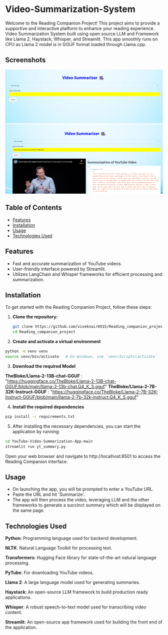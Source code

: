 # Video-Summarization-System
Welcome to the Reading Companion Project! This project aims to provide a supportive and interactive platform to enhance your reading experience. 
Video Summarization System built using open source LLM and Framework like Llama 2, Haystack, Whisper, and Streamlit. This app smoothly runs on CPU as Llama 2 model is in GGUF format loaded through Llama.cpp.

## Screenshots
![Reading Companion](YouTube-Video-Summarization-App-main/screenshots/im1.jpeg)
![Video Summarization](YouTube-Video-Summarization-App-main/screenshots/im3.png)


## Table of Contents

- [Features](#features)
- [Installation](#installation)
- [Usage](#usage)
- [Technologies Used](#technologies-used)

## Features

- Fast and accurate summarization of YouTube videos.
- User-friendly interface powered by Streamlit.
- Utilizes LangChain and Whisper frameworks for efficient processing and summarization.
  
## Installation

To get started with the Reading Companion Project, follow these steps:

1. **Clone the repository:**

   ```bash
   git clone https://github.com/viveknair6915/Reading_companion_project.git
   cd Reading_companion_project 

2. **Create and activate a virtual environment**

```bash
python -m venv venv
source venv/bin/activate   # On Windows, use `venv\Scripts\activate`
```

3. **Download the required Model**

**TheBloke/Llama-2-13B-chat-GGUF** : "https://huggingface.co/TheBloke/Llama-2-13B-chat-GGUF/blob/main/llama-2-13b-chat.Q4_K_S.gguf"
**TheBloke/Llama-2-7B-32K-Instruct-GGUF** : "https://huggingface.co/TheBloke/Llama-2-7B-32K-Instruct-GGUF/blob/main/llama-2-7b-32k-instruct.Q4_K_S.gguf"

4. **Install the required dependencies**


```bash
pip install -r requirements.txt
```

5. After installing the necessary dependencies, you can start the application by running:


```bash
cd YouTube-Video-Summarization-App-main
streamlit run yt_summary.py
```

Open your web browser and navigate to http://localhost:8501 to access the Reading Companion interface.

## Usage

- On launching the app, you will be prompted to enter a YouTube URL.
- Paste the URL and hit 'Summarize'.
- The app will then process the video, leveraging LLM and the other frameworks to generate a succinct summary which will be displayed on the same page.
  
## Technologies Used

**Python**: Programming language used for backend development.

**NLTK**: Natural Language Toolkit for processing text.

**Transformers**: Hugging Face library for state-of-the-art natural language processing.

**PyTube**: For downloading YouTube videos.

**Llama 2**: A large language model used for generating summaries.

**Haystack**: An open-source LLM framework to build production ready applications.

**Whisper**: A robust speech-to-text model used for transcribing video content.

**Streamlit**: An open-source app framework used for building the front end of the application.
